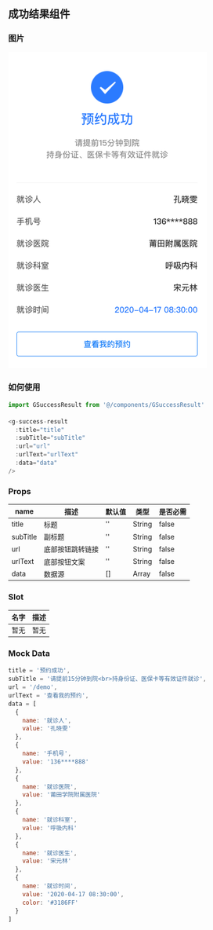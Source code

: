 ## 成功结果组件

### 图片

![image](./images/GSuccessResult.png)

### 如何使用

```js
import GSuccessResult from '@/components/GSuccessResult'

<g-success-result
  :title="title"
  :subTitle="subTitle"
  :url="url"
  :urlText="urlText"
  :data="data"
/>
```

### Props

| name  | 描述 | 默认值      | 类型   | 是否必需   |
| ----- | ---- | ----------- | ------ | ------ |
| title | 标题 | '' | String | false |
| subTitle | 副标题 | '' | String | false |
| url | 底部按钮跳转链接 | '' | String | false |
| urlText | 底部按钮文案 | '' | String | false |
| data | 数据源 | [] | Array | false |

### Slot

| 名字 | 描述 |
| ---- | ---- |
| 暂无 | 暂无 |

### Mock Data

``` js
title = '预约成功',
subTitle = '请提前15分钟到院<br>持身份证、医保卡等有效证件就诊',
url = '/demo',
urlText = '查看我的预约',
data = [
  {
    name: '就诊人',
    value: '孔晓雯'
  },
  {
    name: '手机号',
    value: '136****888'
  },
  {
    name: '就诊医院',
    value: '莆田学院附属医院'
  },
  {
    name: '就诊科室',
    value: '呼吸内科'
  },
  {
    name: '就诊医生',
    value: '宋元林'
  },
  {
    name: '就诊时间',
    value: '2020-04-17 08:30:00',
    color: '#3186FF'
  }
]
```